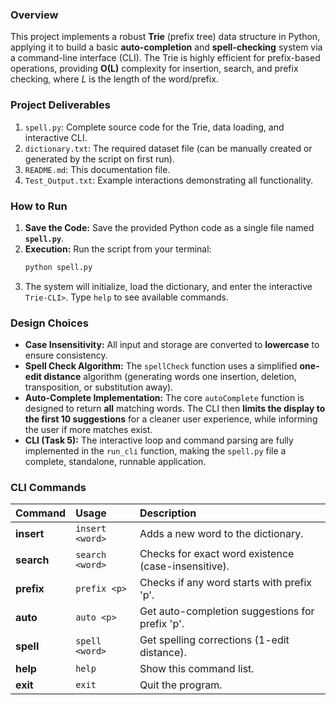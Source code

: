 



### Overview
This project implements a robust **Trie** (prefix tree) data structure in Python, applying it to build a basic **auto-completion** and **spell-checking** system via a command-line interface (CLI). The Trie is highly efficient for prefix-based operations, providing **O(L)** complexity for insertion, search, and prefix checking, where $L$ is the length of the word/prefix.

### Project Deliverables
1.  `spell.py`: Complete source code for the Trie, data loading, and interactive CLI.
2.  `dictionary.txt`: The required dataset file (can be manually created or generated by the script on first run).
3.  `README.md`: This documentation file.
4.  `Test_Output.txt`: Example interactions demonstrating all functionality.

### How to Run
1.  **Save the Code:** Save the provided Python code as a single file named **`spell.py`**.
2.  **Execution:** Run the script from your terminal:
    ```bash
    python spell.py
    ```
3.  The system will initialize, load the dictionary, and enter the interactive `Trie-CLI>`. Type `help` to see available commands.

### Design Choices
* **Case Insensitivity:** All input and storage are converted to **lowercase** to ensure consistency.
* **Spell Check Algorithm:** The `spellCheck` function uses a simplified **one-edit distance** algorithm (generating words one insertion, deletion, transposition, or substitution away).
* **Auto-Complete Implementation:** The core `autoComplete` function is designed to return **all** matching words. The CLI then **limits the display to the first 10 suggestions** for a cleaner user experience, while informing the user if more matches exist.
* **CLI (Task 5):** The interactive loop and command parsing are fully implemented in the `run_cli` function, making the `spell.py` file a complete, standalone, runnable application.

### CLI Commands
| Command | Usage | Description |
| :--- | :--- | :--- |
| **insert** | `insert <word>` | Adds a new word to the dictionary. |
| **search** | `search <word>` | Checks for exact word existence (case-insensitive). |
| **prefix** | `prefix <p>` | Checks if any word starts with prefix 'p'. |
| **auto** | `auto <p>` | Get auto-completion suggestions for prefix 'p'. |
| **spell** | `spell <word>` | Get spelling corrections (1-edit distance). |
| **help** | `help` | Show this command list. |
| **exit** | `exit` | Quit the program. |
